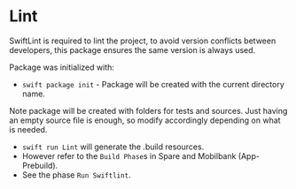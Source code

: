 # Lint

SwiftLint is required to lint the project, to avoid version conflicts between developers, this package ensures the same version is always used.

Package was initialized with:
- `swift package init` - Package will be created with the current directory name. 

Note package will be created with folders for tests and sources. Just having an empty source file is enough, so modify accordingly depending on what is needed.
- `swift run Lint` will generate the .build resources. 
- However refer to the `Build Phase`s in Spare and Mobilbank (App-Prebuild). 
- See the phase `Run Swiftlint`.
